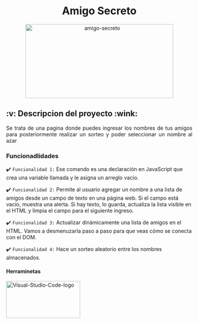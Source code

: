 <h1 align="center"> Amigo Secreto </h1>

<p align="center">
<img width="400" height="200" alt="amigo-secreto" src="https://github.com/user-attachments/assets/def0ce44-ac5c-4785-8638-d9089c89e016" />
</p>

<h2 align="justify">
:v: Descripcion del proyecto :wink:
</h2>
<p align="justify"> 
Se trata de una pagina donde puedes ingresar los nombres de tus amigos para posteriormente realizar un sorteo y poder seleccionar un nombre al azar
</p> 

<h3 align="justify">Funcionadlidades</h3>

<p align="justify">
  
:heavy_check_mark: `Funcionalidad 1:` Ese comando es una declaración en JavaScript que crea una variable llamada  y le asigna un arreglo vacío.

:heavy_check_mark: `Funcionalidad 2:` Permite al usuario agregar un nombre a una lista de amigos desde un campo de texto en una página web. Si el campo está vacío, muestra una alerta. Si hay texto, lo guarda, actualiza la lista visible en el HTML y limpia el campo para el siguiente ingreso.

:heavy_check_mark: `Funcionalidad 3:` Actualizar dinámicamente una lista de amigos en el HTML. Vamos a desmenuzarla paso a paso para que veas cómo se conecta con el DOM.

:heavy_check_mark: `Funcionalidad 4:` Hace un sorteo aleatorio entre los nombres almacenados.
</p>

<h4 align="justify">Herraminetas </h4>

<p align="justify"> 

<img width="200" height="100" alt="Visual-Studio-Code-logo" src="https://github.com/user-attachments/assets/b1eb1cf4-1ef1-4bbf-a827-ba85a1bcc201" />
</p>

